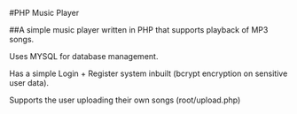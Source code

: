 #PHP Music Player

##A simple music player written in PHP that supports playback of MP3 songs.

Uses MYSQL for database management.

Has a simple Login + Register system inbuilt (bcrypt encryption on sensitive user data). 

Supports the user uploading their own songs (root/upload.php)


